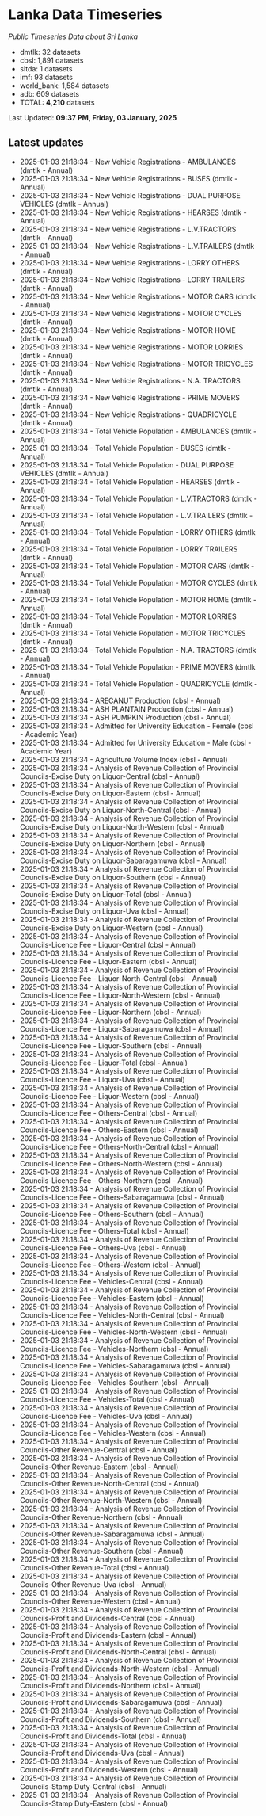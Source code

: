 # Lanka Data Timeseries
*Public Timeseries Data about Sri Lanka*

* dmtlk: 32 datasets
* cbsl: 1,891 datasets
* sltda: 1 datasets
* imf: 93 datasets
* world_bank: 1,584 datasets
* adb: 609 datasets
* TOTAL: **4,210** datasets

Last Updated: **09:37 PM, Friday, 03 January, 2025**

## Latest updates

* 2025-01-03 21:18:34 - New Vehicle Registrations - AMBULANCES (dmtlk - Annual)
* 2025-01-03 21:18:34 - New Vehicle Registrations - BUSES (dmtlk - Annual)
* 2025-01-03 21:18:34 - New Vehicle Registrations - DUAL PURPOSE VEHICLES (dmtlk - Annual)
* 2025-01-03 21:18:34 - New Vehicle Registrations - HEARSES (dmtlk - Annual)
* 2025-01-03 21:18:34 - New Vehicle Registrations - L.V.TRACTORS (dmtlk - Annual)
* 2025-01-03 21:18:34 - New Vehicle Registrations - L.V.TRAILERS (dmtlk - Annual)
* 2025-01-03 21:18:34 - New Vehicle Registrations - LORRY OTHERS (dmtlk - Annual)
* 2025-01-03 21:18:34 - New Vehicle Registrations - LORRY TRAILERS (dmtlk - Annual)
* 2025-01-03 21:18:34 - New Vehicle Registrations - MOTOR CARS (dmtlk - Annual)
* 2025-01-03 21:18:34 - New Vehicle Registrations - MOTOR CYCLES (dmtlk - Annual)
* 2025-01-03 21:18:34 - New Vehicle Registrations - MOTOR HOME (dmtlk - Annual)
* 2025-01-03 21:18:34 - New Vehicle Registrations - MOTOR LORRIES (dmtlk - Annual)
* 2025-01-03 21:18:34 - New Vehicle Registrations - MOTOR TRICYCLES (dmtlk - Annual)
* 2025-01-03 21:18:34 - New Vehicle Registrations - N.A. TRACTORS (dmtlk - Annual)
* 2025-01-03 21:18:34 - New Vehicle Registrations - PRIME MOVERS (dmtlk - Annual)
* 2025-01-03 21:18:34 - New Vehicle Registrations - QUADRICYCLE (dmtlk - Annual)
* 2025-01-03 21:18:34 - Total Vehicle Population - AMBULANCES (dmtlk - Annual)
* 2025-01-03 21:18:34 - Total Vehicle Population - BUSES (dmtlk - Annual)
* 2025-01-03 21:18:34 - Total Vehicle Population - DUAL PURPOSE VEHICLES (dmtlk - Annual)
* 2025-01-03 21:18:34 - Total Vehicle Population - HEARSES (dmtlk - Annual)
* 2025-01-03 21:18:34 - Total Vehicle Population - L.V.TRACTORS (dmtlk - Annual)
* 2025-01-03 21:18:34 - Total Vehicle Population - L.V.TRAILERS (dmtlk - Annual)
* 2025-01-03 21:18:34 - Total Vehicle Population - LORRY OTHERS (dmtlk - Annual)
* 2025-01-03 21:18:34 - Total Vehicle Population - LORRY TRAILERS (dmtlk - Annual)
* 2025-01-03 21:18:34 - Total Vehicle Population - MOTOR CARS (dmtlk - Annual)
* 2025-01-03 21:18:34 - Total Vehicle Population - MOTOR CYCLES (dmtlk - Annual)
* 2025-01-03 21:18:34 - Total Vehicle Population - MOTOR HOME (dmtlk - Annual)
* 2025-01-03 21:18:34 - Total Vehicle Population - MOTOR LORRIES (dmtlk - Annual)
* 2025-01-03 21:18:34 - Total Vehicle Population - MOTOR TRICYCLES (dmtlk - Annual)
* 2025-01-03 21:18:34 - Total Vehicle Population - N.A. TRACTORS (dmtlk - Annual)
* 2025-01-03 21:18:34 - Total Vehicle Population - PRIME MOVERS (dmtlk - Annual)
* 2025-01-03 21:18:34 - Total Vehicle Population - QUADRICYCLE (dmtlk - Annual)
* 2025-01-03 21:18:34 - ARECANUT Production (cbsl - Annual)
* 2025-01-03 21:18:34 - ASH PLANTAIN Production (cbsl - Annual)
* 2025-01-03 21:18:34 - ASH PUMPKIN Production (cbsl - Annual)
* 2025-01-03 21:18:34 - Admitted for University Education - Female (cbsl - Academic Year)
* 2025-01-03 21:18:34 - Admitted for University Education - Male (cbsl - Academic Year)
* 2025-01-03 21:18:34 - Agriculture Volume Index (cbsl - Annual)
* 2025-01-03 21:18:34 - Analysis of Revenue Collection of Provincial Councils-Excise Duty on Liquor-Central (cbsl - Annual)
* 2025-01-03 21:18:34 - Analysis of Revenue Collection of Provincial Councils-Excise Duty on Liquor-Eastern (cbsl - Annual)
* 2025-01-03 21:18:34 - Analysis of Revenue Collection of Provincial Councils-Excise Duty on Liquor-North-Central (cbsl - Annual)
* 2025-01-03 21:18:34 - Analysis of Revenue Collection of Provincial Councils-Excise Duty on Liquor-North-Western (cbsl - Annual)
* 2025-01-03 21:18:34 - Analysis of Revenue Collection of Provincial Councils-Excise Duty on Liquor-Northern (cbsl - Annual)
* 2025-01-03 21:18:34 - Analysis of Revenue Collection of Provincial Councils-Excise Duty on Liquor-Sabaragamuwa (cbsl - Annual)
* 2025-01-03 21:18:34 - Analysis of Revenue Collection of Provincial Councils-Excise Duty on Liquor-Southern (cbsl - Annual)
* 2025-01-03 21:18:34 - Analysis of Revenue Collection of Provincial Councils-Excise Duty on Liquor-Total (cbsl - Annual)
* 2025-01-03 21:18:34 - Analysis of Revenue Collection of Provincial Councils-Excise Duty on Liquor-Uva (cbsl - Annual)
* 2025-01-03 21:18:34 - Analysis of Revenue Collection of Provincial Councils-Excise Duty on Liquor-Western (cbsl - Annual)
* 2025-01-03 21:18:34 - Analysis of Revenue Collection of Provincial Councils-Licence Fee - Liquor-Central (cbsl - Annual)
* 2025-01-03 21:18:34 - Analysis of Revenue Collection of Provincial Councils-Licence Fee - Liquor-Eastern (cbsl - Annual)
* 2025-01-03 21:18:34 - Analysis of Revenue Collection of Provincial Councils-Licence Fee - Liquor-North-Central (cbsl - Annual)
* 2025-01-03 21:18:34 - Analysis of Revenue Collection of Provincial Councils-Licence Fee - Liquor-North-Western (cbsl - Annual)
* 2025-01-03 21:18:34 - Analysis of Revenue Collection of Provincial Councils-Licence Fee - Liquor-Northern (cbsl - Annual)
* 2025-01-03 21:18:34 - Analysis of Revenue Collection of Provincial Councils-Licence Fee - Liquor-Sabaragamuwa (cbsl - Annual)
* 2025-01-03 21:18:34 - Analysis of Revenue Collection of Provincial Councils-Licence Fee - Liquor-Southern (cbsl - Annual)
* 2025-01-03 21:18:34 - Analysis of Revenue Collection of Provincial Councils-Licence Fee - Liquor-Total (cbsl - Annual)
* 2025-01-03 21:18:34 - Analysis of Revenue Collection of Provincial Councils-Licence Fee - Liquor-Uva (cbsl - Annual)
* 2025-01-03 21:18:34 - Analysis of Revenue Collection of Provincial Councils-Licence Fee - Liquor-Western (cbsl - Annual)
* 2025-01-03 21:18:34 - Analysis of Revenue Collection of Provincial Councils-Licence Fee - Others-Central (cbsl - Annual)
* 2025-01-03 21:18:34 - Analysis of Revenue Collection of Provincial Councils-Licence Fee - Others-Eastern (cbsl - Annual)
* 2025-01-03 21:18:34 - Analysis of Revenue Collection of Provincial Councils-Licence Fee - Others-North-Central (cbsl - Annual)
* 2025-01-03 21:18:34 - Analysis of Revenue Collection of Provincial Councils-Licence Fee - Others-North-Western (cbsl - Annual)
* 2025-01-03 21:18:34 - Analysis of Revenue Collection of Provincial Councils-Licence Fee - Others-Northern (cbsl - Annual)
* 2025-01-03 21:18:34 - Analysis of Revenue Collection of Provincial Councils-Licence Fee - Others-Sabaragamuwa (cbsl - Annual)
* 2025-01-03 21:18:34 - Analysis of Revenue Collection of Provincial Councils-Licence Fee - Others-Southern (cbsl - Annual)
* 2025-01-03 21:18:34 - Analysis of Revenue Collection of Provincial Councils-Licence Fee - Others-Total (cbsl - Annual)
* 2025-01-03 21:18:34 - Analysis of Revenue Collection of Provincial Councils-Licence Fee - Others-Uva (cbsl - Annual)
* 2025-01-03 21:18:34 - Analysis of Revenue Collection of Provincial Councils-Licence Fee - Others-Western (cbsl - Annual)
* 2025-01-03 21:18:34 - Analysis of Revenue Collection of Provincial Councils-Licence Fee - Vehicles-Central (cbsl - Annual)
* 2025-01-03 21:18:34 - Analysis of Revenue Collection of Provincial Councils-Licence Fee - Vehicles-Eastern (cbsl - Annual)
* 2025-01-03 21:18:34 - Analysis of Revenue Collection of Provincial Councils-Licence Fee - Vehicles-North-Central (cbsl - Annual)
* 2025-01-03 21:18:34 - Analysis of Revenue Collection of Provincial Councils-Licence Fee - Vehicles-North-Western (cbsl - Annual)
* 2025-01-03 21:18:34 - Analysis of Revenue Collection of Provincial Councils-Licence Fee - Vehicles-Northern (cbsl - Annual)
* 2025-01-03 21:18:34 - Analysis of Revenue Collection of Provincial Councils-Licence Fee - Vehicles-Sabaragamuwa (cbsl - Annual)
* 2025-01-03 21:18:34 - Analysis of Revenue Collection of Provincial Councils-Licence Fee - Vehicles-Southern (cbsl - Annual)
* 2025-01-03 21:18:34 - Analysis of Revenue Collection of Provincial Councils-Licence Fee - Vehicles-Total (cbsl - Annual)
* 2025-01-03 21:18:34 - Analysis of Revenue Collection of Provincial Councils-Licence Fee - Vehicles-Uva (cbsl - Annual)
* 2025-01-03 21:18:34 - Analysis of Revenue Collection of Provincial Councils-Licence Fee - Vehicles-Western (cbsl - Annual)
* 2025-01-03 21:18:34 - Analysis of Revenue Collection of Provincial Councils-Other Revenue-Central (cbsl - Annual)
* 2025-01-03 21:18:34 - Analysis of Revenue Collection of Provincial Councils-Other Revenue-Eastern (cbsl - Annual)
* 2025-01-03 21:18:34 - Analysis of Revenue Collection of Provincial Councils-Other Revenue-North-Central (cbsl - Annual)
* 2025-01-03 21:18:34 - Analysis of Revenue Collection of Provincial Councils-Other Revenue-North-Western (cbsl - Annual)
* 2025-01-03 21:18:34 - Analysis of Revenue Collection of Provincial Councils-Other Revenue-Northern (cbsl - Annual)
* 2025-01-03 21:18:34 - Analysis of Revenue Collection of Provincial Councils-Other Revenue-Sabaragamuwa (cbsl - Annual)
* 2025-01-03 21:18:34 - Analysis of Revenue Collection of Provincial Councils-Other Revenue-Southern (cbsl - Annual)
* 2025-01-03 21:18:34 - Analysis of Revenue Collection of Provincial Councils-Other Revenue-Total (cbsl - Annual)
* 2025-01-03 21:18:34 - Analysis of Revenue Collection of Provincial Councils-Other Revenue-Uva (cbsl - Annual)
* 2025-01-03 21:18:34 - Analysis of Revenue Collection of Provincial Councils-Other Revenue-Western (cbsl - Annual)
* 2025-01-03 21:18:34 - Analysis of Revenue Collection of Provincial Councils-Profit and Dividends-Central (cbsl - Annual)
* 2025-01-03 21:18:34 - Analysis of Revenue Collection of Provincial Councils-Profit and Dividends-Eastern (cbsl - Annual)
* 2025-01-03 21:18:34 - Analysis of Revenue Collection of Provincial Councils-Profit and Dividends-North-Central (cbsl - Annual)
* 2025-01-03 21:18:34 - Analysis of Revenue Collection of Provincial Councils-Profit and Dividends-North-Western (cbsl - Annual)
* 2025-01-03 21:18:34 - Analysis of Revenue Collection of Provincial Councils-Profit and Dividends-Northern (cbsl - Annual)
* 2025-01-03 21:18:34 - Analysis of Revenue Collection of Provincial Councils-Profit and Dividends-Sabaragamuwa (cbsl - Annual)
* 2025-01-03 21:18:34 - Analysis of Revenue Collection of Provincial Councils-Profit and Dividends-Southern (cbsl - Annual)
* 2025-01-03 21:18:34 - Analysis of Revenue Collection of Provincial Councils-Profit and Dividends-Total (cbsl - Annual)
* 2025-01-03 21:18:34 - Analysis of Revenue Collection of Provincial Councils-Profit and Dividends-Uva (cbsl - Annual)
* 2025-01-03 21:18:34 - Analysis of Revenue Collection of Provincial Councils-Profit and Dividends-Western (cbsl - Annual)
* 2025-01-03 21:18:34 - Analysis of Revenue Collection of Provincial Councils-Stamp Duty-Central (cbsl - Annual)
* 2025-01-03 21:18:34 - Analysis of Revenue Collection of Provincial Councils-Stamp Duty-Eastern (cbsl - Annual)